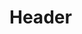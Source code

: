 <!-- TITLE: Summon Void Goblin -->
<!-- SUBTITLE: Pulled from realms beyond Magnos, this less than intelligent creature will serve you in battle until it expires through wounds or choking on its own tongue. -->

# Header